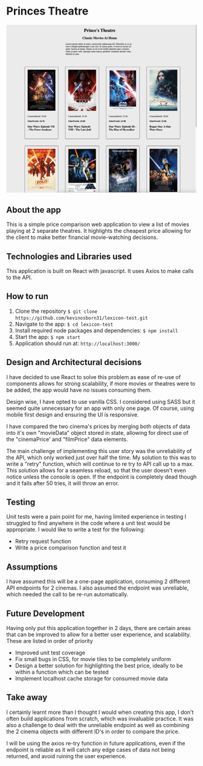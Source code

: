# Princes Theatre
![Princes Theatre](./app.png)
## About the app
This is a simple price comparison web application to view a list of movies playing at 2 separate theatres. It highlights the cheapest price allowing for the client to make better financial movie-watching decisions.

## Technologies and Libraries used
This application is built on React with javascript. It uses Axios to make calls to the API.
  
## How to run
1. Clone the repository `$ git clone https://github.com/kevinosborn31/lexicon-test.git`
2. Navigate to the app:  `$ cd lexicon-test` 
3. Install required node packages and dependencies: `$ npm install`
4. Start the app: `$ npm start`
5. Application should run at: `http://localhost:3000/`

## Design and Architectural decisions
I have decided to use React to solve this problem as ease of re-use of components allows for strong scalability, if more movies or theatres were to be added, the app would have no issues consuming them.

Design wise, I have opted to use vanilla CSS. I considered using SASS but it seemed quite unnecessary for an app with only one page. Of course, using mobile first design and ensuring the UI is responsive.

I have compared the two cinema's prices by merging both objects of data into it's own "movieData" object stored in state, allowing for direct use of the "cinemaPrice' and "filmPrice" data elements.

The main challenge of implementing this user story was the unreliability of the API, which only worked just over half the time. My solution to this was to write a "retry" function, which will continue to re try to API call up to a max. This solution allows for a seamless reload, so that the user doesn't even notice unless the console is open. If the endpoint is completely dead though and it fails after 50 tries, it will throw an error.

## Testing
Unit tests were a pain point for me, having limited experience in testing I struggled to find anywhere in the code where a unit test would be appropriate. I would like to write a test for the following:

* Retry request function
* Write a price comparison function and test it

## Assumptions
I have assumed this will be a one-page application, consuming 2 different API endpoints for 2 cinemas. I also assumed the endpoint was unreliable, which needed the call to be re-run automatically.

## Future Development
Having only put this application together in 2 days, there are certain areas that can be improved to allow for a better user experience, and scalability. These are listed in order of priority

* Improved unit test coverage
* Fix small bugs in CSS, for movie tiles to be completely uniform
* Design a better solution for highlighting the best price, ideally to be within a function which can be tested
* Implement localhost cache storage for consumed movie data

## Take away
I certainly learnt more than I thought I would when creating this app, I don't often build applications from scratch, which was invaluable practice. It was also a challenge to deal with the unreliable endpoint as well as combining the 2 cinema objects with different ID's in order to compare the price.

I will be using the axios re-try function in future applications, even if the endpoint is reliable as it will catch any edge cases of data not being returned, and avoid ruining the user experience.

